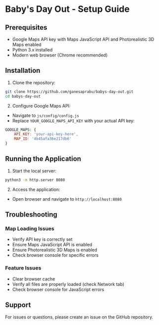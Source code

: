 # Baby's Day Out - Setup Guide

## Prerequisites
- Google Maps API key with Maps JavaScript API and Photorealistic 3D Maps enabled
- Python 3.x installed
- Modern web browser (Chrome recommended)

## Installation

1. Clone the repository:
```bash
git clone https://github.com/ganesaprabu/babys-day-out.git
cd babys-day-out
```

2. Configure Google Maps API:
- Navigate to `js/config/config.js`
- Replace `YOUR_GOOGLE_MAPS_API_KEY` with your actual API key:
```javascript
GOOGLE_MAPS: {
    API_KEY: 'your-api-key-here',
    MAP_ID: '4b45afa36e217db6'
}
```

## Running the Application

1. Start the local server:
```bash
python3 -m http.server 8080
```

2. Access the application:
- Open browser and navigate to `http://localhost:8080`

## Troubleshooting

### Map Loading Issues
- Verify API key is correctly set
- Ensure Maps JavaScript API is enabled
- Ensure Photorealistic 3D Maps is enabled
- Check browser console for specific errors

### Feature Issues
- Clear browser cache
- Verify all files are properly loaded (check Network tab)
- Check browser console for JavaScript errors

## Support
For issues or questions, please create an issue on the GitHub repository.
